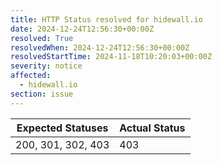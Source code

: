 ```yaml
---
title: HTTP Status resolved for hidewall.io
date: 2024-12-24T12:56:30+00:00Z
resolved: True
resolvedWhen: 2024-12-24T12:56:30+00:00Z
resolvedStartTime: 2024-11-18T10:20:03+00:00Z
severity: notice
affected:
  - hidewall.io
section: issue
---
```


| Expected Statuses | Actual Status  |
|-------------------|----------------|
| 200, 301, 302, 403 | 403 |
